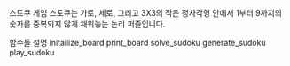 스도쿠 게임
스도쿠는 가로, 세로, 그리고 3X3의 작은 정사각형 안에서 1부터 9까지의 숫자를 중복되지 않게 채워놓는 논리 퍼즐입니다.

함수들 설명
initailize_board
print_board
solve_sudoku
generate_sudoku
play_sudoku
